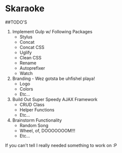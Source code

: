 # Skaraoke

##TODO'S
1. Implement Gulp w/ Following Packages
	- Stylus
	- Concat
	- Concat CSS
	- Uglify
	- Clean CSS
	- Rename
	- Autoprefixer
	- Watch
2. Branding - Wez gotsta be uhfishel playa!
	- Logo
	- Colors
	- Etc...
3. Build Out Super Speedy AJAX Framework
	- CRUD Class
	- Helper Functions
	- Etc...
4. Brainstorm Functionality
	- Random Song
	- Wheel, of, DOOOOOOOM!!!
	- Etc...

If you can't tell I really needed something to work on :P
